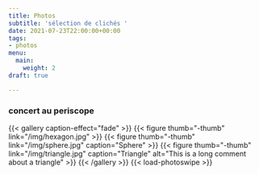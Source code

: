 ```yaml
---
title: Photos
subtitle: 'sélection de clichés '
date: 2021-07-23T22:00:00+00:00
tags:
- photos
menu:
  main:
    weight: 2
draft: true

---
```

### concert au periscope

{{< gallery caption-effect="fade" >}}
{{< figure thumb="-thumb" link="/img/hexagon.jpg" >}}
{{< figure thumb="-thumb" link="/img/sphere.jpg" caption="Sphere" >}}
{{< figure thumb="-thumb" link="/img/triangle.jpg" caption="Triangle" alt="This is a long comment about a triangle" >}}
{{< /gallery >}}
{{< load-photoswipe >}}

<!--more-->